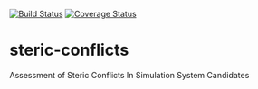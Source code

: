 [![Build Status](https://travis-ci.org/tylerjereddy/steric-conflicts.svg?branch=master)](https://travis-ci.org/tylerjereddy/steric-conflicts)
[![Coverage Status](https://coveralls.io/repos/github/tylerjereddy/steric-conflicts/badge.svg?branch=master)](https://coveralls.io/github/tylerjereddy/steric-conflicts?branch=master)
# steric-conflicts
Assessment of Steric Conflicts In Simulation System Candidates
